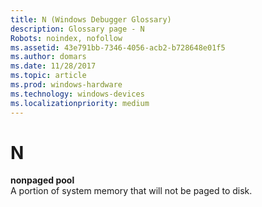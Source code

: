 ```yaml
---
title: N (Windows Debugger Glossary)
description: Glossary page - N
Robots: noindex, nofollow
ms.assetid: 43e791bb-7346-4056-acb2-b728648e01f5
ms.author: domars
ms.date: 11/28/2017
ms.topic: article
ms.prod: windows-hardware
ms.technology: windows-devices
ms.localizationpriority: medium
---
```


# N


<span id="nonpaged_pool"></span><span id="NONPAGED_POOL"></span>**nonpaged pool**  
A portion of system memory that will not be paged to disk.

 

 






